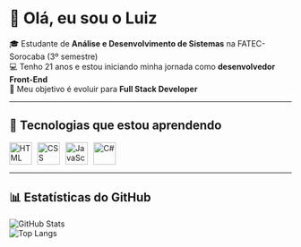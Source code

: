 # 👋 Olá, eu sou o Luiz 

🎓 Estudante de **Análise e Desenvolvimento de Sistemas** na FATEC-Sorocaba (3º semestre)  
💻 Tenho 21 anos e estou iniciando minha jornada como **desenvolvedor Front-End**  
🚀 Meu objetivo é evoluir para **Full Stack Developer**  

---

## 🚀 Tecnologias que estou aprendendo
<div style="display: flex; gap: 10px;">
  <img src="https://cdn.jsdelivr.net/gh/devicons/devicon/icons/html5/html5-original.svg" alt="HTML" width="40" height="40"/>
  <img src="https://cdn.jsdelivr.net/gh/devicons/devicon/icons/css3/css3-original.svg" alt="CSS" width="40" height="40"/>
  <img src="https://cdn.jsdelivr.net/gh/devicons/devicon/icons/javascript/javascript-original.svg" alt="JavaScript" width="40" height="40"/>
  <img src="https://cdn.jsdelivr.net/gh/devicons/devicon/icons/csharp/csharp-original.svg" alt="C#" width="40" height="40"/>
</div>


---

## 📊 Estatísticas do GitHub
![GitHub Stats](https://github-readme-stats.vercel.app/api?username=seu-username&show_icons=true&theme=radical)  
![Top Langs](https://github-readme-stats.vercel.app/api/top-langs/?username=seu-username&layout=compact&theme=radical)
